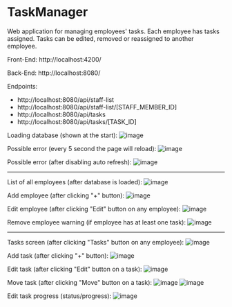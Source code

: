 # TaskManager
Web application for managing employees' tasks. Each employee has tasks assigned. Tasks can be edited, removed or reassigned to another employee.

Front-End: http://localhost:4200/

Back-End: http://localhost:8080/

Endpoints:
- http://localhost:8080/api/staff-list
- http://localhost:8080/api/staff-list/[STAFF_MEMBER_ID]
- http://localhost:8080/api/tasks
- http://localhost:8080/api/tasks/[TASK_ID]

Loading database (shown at the start):
![image](https://github.com/MateuszOlszanecki/TaskManager/assets/72543874/ffe8d7bd-7ead-47f2-b4c1-2bedea42318e)

Possible error (every 5 second the page will reload):
![image](https://github.com/MateuszOlszanecki/TaskManager/assets/72543874/664b26e6-e3f6-4fb2-a30c-e8713fe47c71)

Possible error (after disabling auto refresh):
![image](https://github.com/MateuszOlszanecki/TaskManager/assets/72543874/0da3db4a-246b-413a-8e20-f2a53d4d8cba)

---

List of all employees (after database is loaded):
![image](https://github.com/MateuszOlszanecki/TaskManager/assets/72543874/a89ecaa4-d6af-4fda-8cb0-55bf00191b22)

Add employee (after clicking "+" button):
![image](https://github.com/MateuszOlszanecki/TaskManager/assets/72543874/d1e592c0-9ab9-4bab-88e3-c75915eab6f7)

Edit employee (after clicking "Edit" button on any employee):
![image](https://github.com/MateuszOlszanecki/TaskManager/assets/72543874/eae50bad-1fda-4b0e-947f-3757824a4fbc)

Remove employee warning (if employee has at least one task):
![image](https://github.com/MateuszOlszanecki/TaskManager/assets/72543874/d02f4767-d928-42fa-8578-9b5205318ae6)

---

Tasks screen (after clicking "Tasks" button on any employee):
![image](https://github.com/MateuszOlszanecki/TaskManager/assets/72543874/e1e90c0a-59e0-44ae-bc2f-1817289933fe)

Add task (after clicking "+" button):
![image](https://github.com/MateuszOlszanecki/TaskManager/assets/72543874/86b66507-dbcc-4553-af30-836e82a14502)

Edit task (after clicking "Edit" button on a task):
![image](https://github.com/MateuszOlszanecki/TaskManager/assets/72543874/d887337c-092c-4543-bf84-d564c00c151d)

Move task (after clicking "Move" button on a task):
![image](https://github.com/MateuszOlszanecki/TaskManager/assets/72543874/a9ae28c5-6b03-467f-939f-b0a3875ac89b)
![image](https://github.com/MateuszOlszanecki/TaskManager/assets/72543874/5d4cf0d8-eb5a-4e44-b1b9-ab3dd8e61aaa)

Edit task progress (status/progress):
![image](https://github.com/MateuszOlszanecki/TaskManager/assets/72543874/ba5edd9a-57e8-456d-b106-4e2a3c8be4ae)

